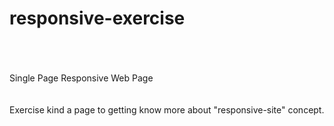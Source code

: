 # responsive-exercise
<br><br>    
Single Page Responsive Web Page 
<br><br>   
Exercise kind a page to getting know more about "responsive-site" concept.
